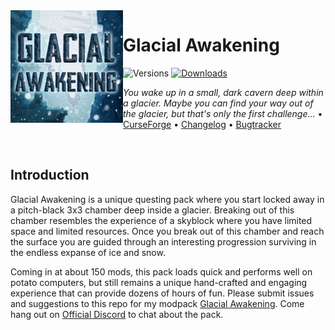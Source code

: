 <img src="resources/mainmenu/textures/title.png" align="left" width="180px"/>

# Glacial Awakening

![Versions](http://cf.way2muchnoise.eu/versions/minecraft_glacial-awakening_all.svg) [![Downloads](http://cf.way2muchnoise.eu/glacial-awakening.svg)](https://www.curseforge.com/minecraft/modpacks/glacial-awakening)

*You wake up in a small, dark cavern deep within a glacier. Maybe you can find your way out of the glacier, but that's only the first challenge...* • [CurseForge](https://www.curseforge.com/minecraft/modpacks/glacial-awakening) • [Changelog](config/mputils/changelog.txt) • [Bugtracker](https://github.com/Dark-Arcana/glacial-awakening/issues)

<p>&nbsp;</p>

## Introduction

Glacial Awakening is a unique questing pack where you start locked away in a pitch-black 3x3 chamber deep inside a glacier. Breaking out of this chamber resembles the experience of a skyblock where you have limited space and limited resources. Once you break out of this chamber and reach the surface you are guided through an interesting progression surviving in the endless expanse of ice and snow.

Coming in at about 150 mods, this pack loads quick and performs well on potato computers, but still remains a unique hand-crafted and engaging experience that can provide dozens of hours of fun.
Please submit issues and suggestions to this repo for my modpack [Glacial Awakening](https://minecraft.curseforge.com/projects/glacial-awakening).
Come hang out on [Official Discord](https://discord.gg/4swu3fy) to chat about the pack.
